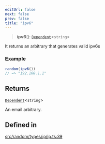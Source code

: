 ```yaml
---
editUrl: false
next: false
prev: false
title: "ipv6"
---
```


> **ipv6**(): [`Dependent`](/api/interfaces/dependent/)\<`string`\>

It returns an arbitrary that generates valid ipv6s

### Example
```ts
random(ipv6())
// => "192.168.1.1"
```

## Returns

[`Dependent`](/api/interfaces/dependent/)\<`string`\>

An email arbitrary.

## Defined in

[src/random/types/ip/ip.ts:39](https://github.com/skyleague/axioms/blob/75fb1c5c977f1940e84e5cdcef2be336d1fd81da/src/random/types/ip/ip.ts#L39)
